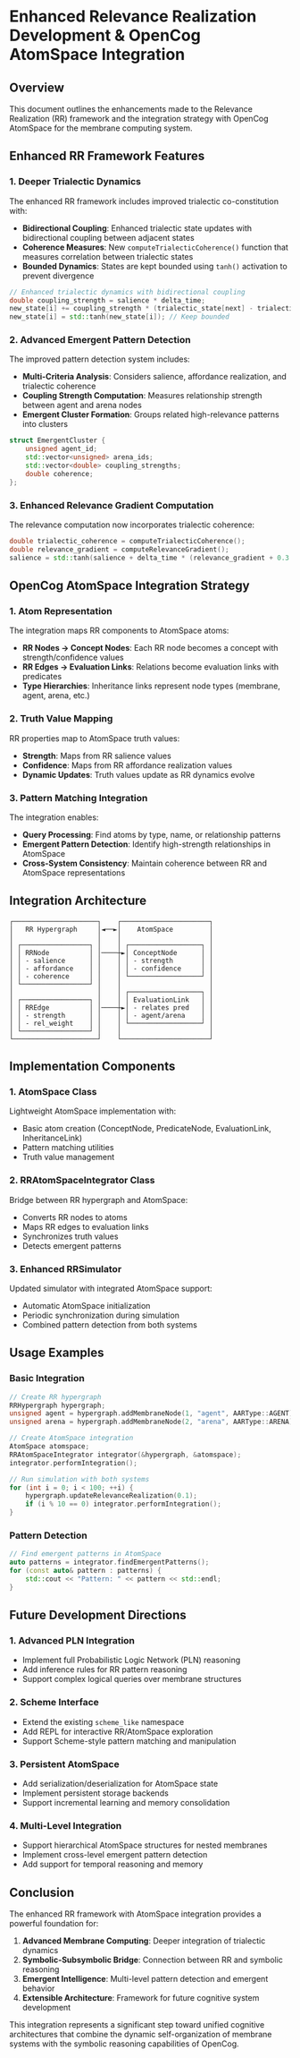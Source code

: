 # Enhanced Relevance Realization Development & OpenCog AtomSpace Integration

## Overview

This document outlines the enhancements made to the Relevance Realization (RR) framework and the integration strategy with OpenCog AtomSpace for the membrane computing system.

## Enhanced RR Framework Features

### 1. Deeper Trialectic Dynamics

The enhanced RR framework includes improved trialectic co-constitution with:

- **Bidirectional Coupling**: Enhanced trialectic state updates with bidirectional coupling between adjacent states
- **Coherence Measures**: New `computeTrialecticCoherence()` function that measures correlation between trialectic states
- **Bounded Dynamics**: States are kept bounded using `tanh()` activation to prevent divergence

```cpp
// Enhanced trialectic dynamics with bidirectional coupling
double coupling_strength = salience * delta_time;
new_state[i] += coupling_strength * (trialectic_state[next] - trialectic_state[prev]) / 2.0;
new_state[i] = std::tanh(new_state[i]); // Keep bounded
```

### 2. Advanced Emergent Pattern Detection

The improved pattern detection system includes:

- **Multi-Criteria Analysis**: Considers salience, affordance realization, and trialectic coherence
- **Coupling Strength Computation**: Measures relationship strength between agent and arena nodes
- **Emergent Cluster Formation**: Groups related high-relevance patterns into clusters

```cpp
struct EmergentCluster {
    unsigned agent_id;
    std::vector<unsigned> arena_ids;
    std::vector<double> coupling_strengths;
    double coherence;
};
```

### 3. Enhanced Relevance Gradient Computation

The relevance computation now incorporates trialectic coherence:

```cpp
double trialectic_coherence = computeTrialecticCoherence();
double relevance_gradient = computeRelevanceGradient();
salience = std::tanh(salience + delta_time * (relevance_gradient + 0.3 * trialectic_coherence));
```

## OpenCog AtomSpace Integration Strategy

### 1. Atom Representation

The integration maps RR components to AtomSpace atoms:

- **RR Nodes → Concept Nodes**: Each RR node becomes a concept with strength/confidence values
- **RR Edges → Evaluation Links**: Relations become evaluation links with predicates
- **Type Hierarchies**: Inheritance links represent node types (membrane, agent, arena, etc.)

### 2. Truth Value Mapping

RR properties map to AtomSpace truth values:

- **Strength**: Maps from RR salience values
- **Confidence**: Maps from RR affordance realization values
- **Dynamic Updates**: Truth values update as RR dynamics evolve

### 3. Pattern Matching Integration

The integration enables:

- **Query Processing**: Find atoms by type, name, or relationship patterns
- **Emergent Pattern Detection**: Identify high-strength relationships in AtomSpace
- **Cross-System Consistency**: Maintain coherence between RR and AtomSpace representations

## Integration Architecture

```
┌─────────────────────┐    ┌──────────────────────┐
│   RR Hypergraph     │◄──►│    AtomSpace         │
│                     │    │                      │
│ ┌─────────────────┐ │    │ ┌──────────────────┐ │
│ │ RRNode          │ │────┼►│ ConceptNode      │ │
│ │ - salience      │ │    │ │ - strength       │ │
│ │ - affordance    │ │    │ │ - confidence     │ │
│ │ - coherence     │ │    │ └──────────────────┘ │
│ └─────────────────┘ │    │                      │
│                     │    │ ┌──────────────────┐ │
│ ┌─────────────────┐ │    │ │ EvaluationLink   │ │
│ │ RREdge          │ │────┼►│ - relates pred   │ │
│ │ - strength      │ │    │ │ - agent/arena    │ │
│ │ - rel_weight    │ │    │ └──────────────────┘ │
│ └─────────────────┘ │    │                      │
└─────────────────────┘    └──────────────────────┘
```

## Implementation Components

### 1. AtomSpace Class

Lightweight AtomSpace implementation with:
- Basic atom creation (ConceptNode, PredicateNode, EvaluationLink, InheritanceLink)
- Pattern matching utilities
- Truth value management

### 2. RRAtomSpaceIntegrator Class

Bridge between RR hypergraph and AtomSpace:
- Converts RR nodes to atoms
- Maps RR edges to evaluation links
- Synchronizes truth values
- Detects emergent patterns

### 3. Enhanced RRSimulator

Updated simulator with integrated AtomSpace support:
- Automatic AtomSpace initialization
- Periodic synchronization during simulation
- Combined pattern detection from both systems

## Usage Examples

### Basic Integration

```cpp
// Create RR hypergraph
RRHypergraph hypergraph;
unsigned agent = hypergraph.addMembraneNode(1, "agent", AARType::AGENT);
unsigned arena = hypergraph.addMembraneNode(2, "arena", AARType::ARENA);

// Create AtomSpace integration
AtomSpace atomspace;
RRAtomSpaceIntegrator integrator(&hypergraph, &atomspace);
integrator.performIntegration();

// Run simulation with both systems
for (int i = 0; i < 100; ++i) {
    hypergraph.updateRelevanceRealization(0.1);
    if (i % 10 == 0) integrator.performIntegration();
}
```

### Pattern Detection

```cpp
// Find emergent patterns in AtomSpace
auto patterns = integrator.findEmergentPatterns();
for (const auto& pattern : patterns) {
    std::cout << "Pattern: " << pattern << std::endl;
}
```

## Future Development Directions

### 1. Advanced PLN Integration

- Implement full Probabilistic Logic Network (PLN) reasoning
- Add inference rules for RR pattern reasoning
- Support complex logical queries over membrane structures

### 2. Scheme Interface

- Extend the existing `scheme_like` namespace
- Add REPL for interactive RR/AtomSpace exploration
- Support Scheme-style pattern matching and manipulation

### 3. Persistent AtomSpace

- Add serialization/deserialization for AtomSpace state
- Implement persistent storage backends
- Support incremental learning and memory consolidation

### 4. Multi-Level Integration

- Support hierarchical AtomSpace structures for nested membranes
- Implement cross-level emergent pattern detection
- Add support for temporal reasoning and memory

## Conclusion

The enhanced RR framework with AtomSpace integration provides a powerful foundation for:

1. **Advanced Membrane Computing**: Deeper integration of trialectic dynamics
2. **Symbolic-Subsymbolic Bridge**: Connection between RR and symbolic reasoning
3. **Emergent Intelligence**: Multi-level pattern detection and emergent behavior
4. **Extensible Architecture**: Framework for future cognitive system development

This integration represents a significant step toward unified cognitive architectures that combine the dynamic self-organization of membrane systems with the symbolic reasoning capabilities of OpenCog.